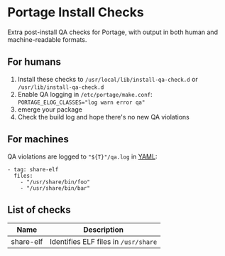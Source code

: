 # Portage Install Checks
Extra post-install QA checks for Portage, with output in both human and machine-readable formats.

## For humans
1. Install these checks to ``/usr/local/lib/install-qa-check.d`` or ``/usr/lib/install-qa-check.d``
2. Enable QA logging in ``/etc/portage/make.conf``: ``PORTAGE_ELOG_CLASSES="log warn error qa"``
3. emerge your package
4. Check the build log and hope there's no new QA violations

## For machines
QA violations are logged to ``"${T}"/qa.log`` in [YAML](http://yaml.org/):
```
- tag: share-elf
  files:
    - "/usr/share/bin/foo"
    - "/usr/share/bin/bar"
```

## List of checks
Name | Description
---- | -----------
share-elf | Identifies ELF files in ``/usr/share``
